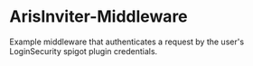 # ArisInviter-Middleware
Example middleware that authenticates a request by the user's LoginSecurity spigot plugin credentials.
